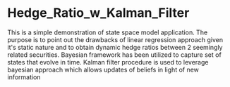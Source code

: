 # Hedge_Ratio_w_Kalman_Filter

This is a simple demonstration of state space model application. The purpose is to point out the drawbacks of linear regression approach given it's static nature and to obtain dynamic hedge ratios between 2 seemingly related securities. Bayesian framework has been utilized to capture set of states that evolve in time. Kalman filter procedure is used to leverage bayesian approach which allows updates of beliefs in light of new information
